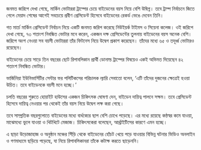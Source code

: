 জনমত জরিপে দেখা গেছে, মার্কিন ভোটাররা ট্রাম্পের চেয়ে বাইডেনের বয়স নিয়ে বেশি উদ্বিগ্ন। তবে ট্রাম্প নির্বাচনে জিতে গেলে মেয়াদ শেষের আগেই সবচেয়ে প্রবীণ প্রেসিডেন্ট হিসেবে বাইডেনের রেকর্ড ভেঙে দেবেন তিনি।

গত মার্চে মার্কিন প্রেসিডেন্ট নির্বাচন নিয়ে একটি জনমত জরিপ করেছে নিউইয়র্ক টাইমস ও সিয়েনা কলেজ। ওই জরিপে দেখা গেছে, ৭৩ শতাংশ নিবন্ধিত ভোটার মনে করেন, একজন দক্ষ প্রেসিডেন্টের তুলনায় বাইডেনের বয়স অনেক বেশি। জরিপে অংশ নেওয়া সব বয়সী ভোটাররা তাঁর ফিটনেস নিয়ে উদ্বেগ প্রকাশ করেছেন। তাঁদের মধ্যে ৬৫ ও তদূর্ধ্ব ভোটারও রয়েছেন।

বাইডেনের চেয়ে সাড়ে তিন বছরের ছোট রিপাবলিকান প্রার্থী ডোনাল্ড ট্রাম্পের বিষয়েও একই অভিমত দিয়েছেন ৪২ শতাংশ নিবন্ধিত ভোটার।

ভার্জিনিয়া ইউনিভার্সিটির সেন্টার ফর পলিটিকসের পরিচালক ল্যারি সেবাতো বলেন, ‘এটি তাঁদের দুজনের ক্ষেত্রেই হওয়া উচিত। তবে বাইডেনকে বয়সী মনে হচ্ছে।’

চলতি বছরের শুরুতে হোয়াইট হাউসের একজন চিকিৎসক ঘোষণা দেন, বাইডেন দায়িত্ব পালনে সক্ষম। তবে প্রেসিডেন্ট হিসেবে দায়িত্ব নেওয়ার পর থেকেই তাঁর বয়স নিয়ে উদ্বেগ লক্ষ করা গেছে।

তবে সাম্প্রতিক বছরগুলোতে বাইডেনের মধ্যে বার্ধক্যের ছাপ বেশি চোখে পড়েছে। এর মধ্যে রয়েছে কণ্ঠস্বর কমে যাওয়া, মাঝেমধ্যে ভুলে যাওয়া ও খিটখিটে মেজাজ। চিকিৎসকেরা বলেছেন, আর্থ্রাইটিসের কারণে এমন হচ্ছে।

এ ছাড়া উড়োজাহাজ ও অনুষ্ঠান মঞ্চের সিঁড়ি থেকে বাইডেনের হোঁচট খেয়ে পড়ে যাওয়ার বিভিন্ন ঘটনার ভিডিও অনলাইন ও গণমাধ্যমে ছড়িয়ে পড়েছে, যা নিয়ে রিপাবলিকানরা তাঁকে কটাক্ষ করতে ছাড়েননি।
